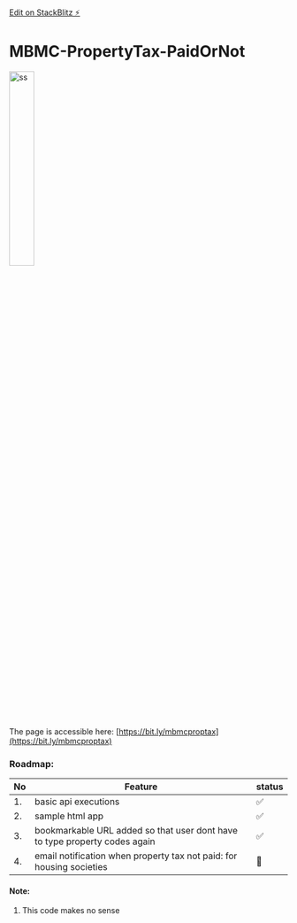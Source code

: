[Edit on StackBlitz ⚡️](https://stackblitz.com/edit/js-at9lbb)

# MBMC-PropertyTax-PaidOrNot

<img src="https://user-images.githubusercontent.com/298479/215351595-631f764e-698b-42a3-99be-2af794deeef8.png" alt="ss" width="30%"/>

The page is accessible here: [https://bit.ly/mbmcproptax](https://bit.ly/mbmcproptax)


### Roadmap:

| No  | Feature                                                              | status |
| --- | -------------------------------------------------------------------- | ------ |
| 1.  | basic api executions                                                 | ✅     |
| 2.  | sample html app                                                      | ✅     |
| 3.  | bookmarkable URL added so that user dont have to type property codes again  | ✅     |
| 4.  | email notification when property tax not paid: for housing societies | 🚧     |

#### Note:

1. This code makes no sense
